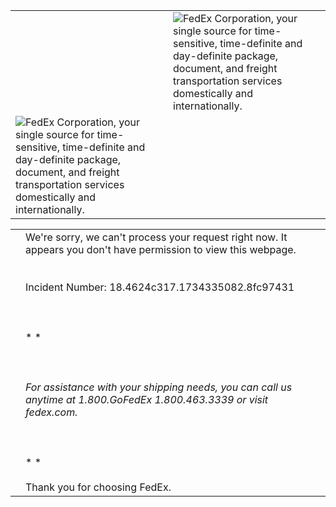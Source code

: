 |     |     |
| --- | --- |
|     | ![FedEx Corporation, your single source for time-sensitive, time-definite and day-definite package, document, and freight transportation services domestically and internationally.](/waf/failover-objects/corp_logo.gif) |
| ![FedEx Corporation, your single source for time-sensitive, time-definite and day-definite package, document, and freight transportation services domestically and internationally.](/waf/failover-objects/spacer.gif) |

|     |     |
| --- | --- |
|     | We're sorry, we can't process your request right now. It appears you don't have permission to view this webpage.<br><br>  <br>Incident Number: 18.4624c317.1734335082.8fc97431  <br>  <br>  <br><br>* * *<br><br>  <br>  <br>For assistance with your shipping needs, you can call us anytime at 1.800.GoFedEx 1.800.463.3339 or visit fedex.com.  <br>  <br>  <br><br>* * *<br><br>Thank you for choosing FedEx. |